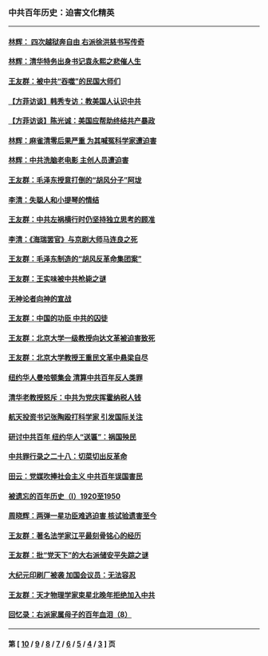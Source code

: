 ### 中共百年历史：迫害文化精英
---
#### [林辉： 四次越狱奔自由 右派徐洪慈书写传奇](../../pages/nf1176111/n14010438.md?06140430) 
#### [林辉：清华特务出身书记袁永熙之悲催人生](../../pages/nf1176111/n13997413.md?06140430) 
#### [王友群：被中共“吞噬”的民国大师们](../../pages/nf1176111/n13942620.md?06140430) 
#### [【方菲访谈】韩秀专访：教美国人认识中共](../../pages/nf1176111/n13821310.md?06140430) 
#### [【方菲访谈】陈光诚：美国应帮助终结共产暴政](../../pages/nf1176111/n13759521.md?06140430) 
#### [林辉：麻雀清零后果严重 为其喊冤科学家遭迫害](../../pages/nf1176111/n13746900.md?06140430) 
#### [林辉：中共洗脑老电影 主创人员遭迫害](../../pages/nf1176111/n13699437.md?06140430) 
#### [王友群：毛泽东授意打倒的“胡风分子”阿垅](../../pages/nf1176111/n13592541.md?06140430) 
#### [李清：失聪人和小提琴的情结](../../pages/nf1176111/n13459280.md?06140430) 
#### [王友群：中共左祸横行时仍坚持独立思考的顾准](../../pages/nf1176111/n13444722.md?06140430) 
#### [李清：《海瑞罢官》与京剧大师马连良之死](../../pages/nf1176111/n13412316.md?06140430) 
#### [王友群：毛泽东制造的“胡风反革命集团案”](../../pages/nf1176111/n13324909.md?06140430) 
#### [王友群：王实味被中共枪毙之谜](../../pages/nf1176111/n13307502.md?06140430) 
#### [无神论者向神的宣战](../../pages/nf1176111/n13281535.md?06140430) 
#### [王友群：中国的功臣 中共的囚徒](../../pages/nf1176111/n13291790.md?06140430) 
#### [王友群：北京大学一级教授向达文革被迫害致死](../../pages/nf1176111/n13150966.md?06140430) 
#### [王友群：北京大学教授王重民文革中悬梁自尽](../../pages/nf1176111/n13084645.md?06140430) 
#### [纽约华人曼哈顿集会 清算中共百年反人类罪](../../pages/nf1176111/n13084157.md?06140430) 
#### [清华老教授怒斥：中共为党庆挥霍纳税人钱](../../pages/nf1176111/n13071430.md?06140430) 
#### [航天投资书记张陶殴打科学家 引发国际关注](../../pages/nf1176111/n13069132.md?06140430) 
#### [研讨中共百年 纽约华人“送匾”：祸国殃民](../../pages/nf1176111/n13057367.md?06140430) 
#### [中共罪行录之二十八：切菜切出反革命](../../pages/nf1176111/n13030600.md?06140430) 
#### [田云：党媒吹捧社会主义 中共百年误国害民](../../pages/nf1176111/n13006682.md?06140430) 
#### [被遗忘的百年历史（I）1920至1950](../../pages/nf1176111/n12986411.md?06140430) 
#### [周晓辉：两弹一星功臣难逃迫害 核试验遗害至今](../../pages/nf1176111/n12974997.md?06140430) 
#### [王友群：著名法学家江平最刻骨铭心的经历](../../pages/nf1176111/n12970787.md?06140430) 
#### [王友群：批“党天下”的大右派储安平失踪之谜](../../pages/nf1176111/n12954229.md?06140430) 
#### [大纪元印刷厂被袭 加国会议员：无法容忍](../../pages/nf1176111/n12883028.md?06140430) 
#### [王友群：天才物理学家束星北晚年拒绝加入中共](../../pages/nf1176111/n12792913.md?06140430) 
#### [回忆录：右派家属母子的百年血泪（8）](../../pages/nf1176111/n12706196.md?06140430) 

---
#### 第 [ [10](./10.md?06140430) / [9](./9.md?06140430) / [8](./8.md?06140430) / [7](./7.md?06140430) / [6](./6.md?06140430) / [5](./5.md?06140430) / [4](./4.md?06140430) / [3](./3.md?06140430) ] 页
